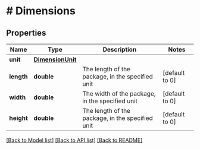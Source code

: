# # Dimensions

## Properties

Name | Type | Description | Notes
------------ | ------------- | ------------- | -------------
**unit** | [**DimensionUnit**](DimensionUnit.md) |  | 
**length** | **double** | The length of the package, in the specified unit | [default to 0]
**width** | **double** | The width of the package, in the specified unit | [default to 0]
**height** | **double** | The length of the package, in the specified unit | [default to 0]

[[Back to Model list]](../../README.md#documentation-for-models) [[Back to API list]](../../README.md#documentation-for-api-endpoints) [[Back to README]](../../README.md)


